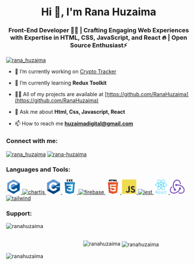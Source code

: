 <h1 align="center">Hi 👋, I'm Rana Huzaima</h1>
<h3 align="center">Front-End Developer 👨‍💻 | Crafting Engaging Web Experiences with Expertise in HTML, CSS, JavaScript, and React 🔥 | Open Source Enthusiast⚡</h3>

<p align="left"> <a href="https://twitter.com/rana_huzaima" target="blank"><img src="https://img.shields.io/twitter/follow/rana_huzaima?logo=twitter&style=for-the-badge" alt="rana_huzaima" /></a> </p>

- 🔭 I’m currently working on [Crypto Tracker](https://github.com/RanaHuzaima/Crypto-Tracker)

- 🌱 I’m currently learning **Redux Toolkit**

- 👨‍💻 All of my projects are available at [https://github.com/RanaHuzaima](https://github.com/RanaHuzaima)

- 💬 Ask me about **Html, Css, Javascript, React**

- 📫 How to reach me **huzaimadigital@gmail.com**

<h3 align="left">Connect with me:</h3>
<p align="left">
<a href="https://twitter.com/rana_huzaima" target="blank"><img align="center" src="https://raw.githubusercontent.com/rahuldkjain/github-profile-readme-generator/master/src/images/icons/Social/twitter.svg" alt="rana_huzaima" height="30" width="40" /></a>
<a href="https://linkedin.com/in/rana-huzaima" target="blank"><img align="center" src="https://raw.githubusercontent.com/rahuldkjain/github-profile-readme-generator/master/src/images/icons/Social/linked-in-alt.svg" alt="rana-huzaima" height="30" width="40" /></a>
</p>

<h3 align="left">Languages and Tools:</h3>
<p align="left"> <a href="https://www.cprogramming.com/" target="_blank" rel="noreferrer"> <img src="https://raw.githubusercontent.com/devicons/devicon/master/icons/c/c-original.svg" alt="c" width="40" height="40"/> </a> <a href="https://www.chartjs.org" target="_blank" rel="noreferrer"> <img src="https://www.chartjs.org/media/logo-title.svg" alt="chartjs" width="40" height="40"/> </a> <a href="https://www.w3schools.com/cpp/" target="_blank" rel="noreferrer"> <img src="https://raw.githubusercontent.com/devicons/devicon/master/icons/cplusplus/cplusplus-original.svg" alt="cplusplus" width="40" height="40"/> </a> <a href="https://www.w3schools.com/css/" target="_blank" rel="noreferrer"> <img src="https://raw.githubusercontent.com/devicons/devicon/master/icons/css3/css3-original-wordmark.svg" alt="css3" width="40" height="40"/> </a> <a href="https://firebase.google.com/" target="_blank" rel="noreferrer"> <img src="https://www.vectorlogo.zone/logos/firebase/firebase-icon.svg" alt="firebase" width="40" height="40"/> </a> <a href="https://www.w3.org/html/" target="_blank" rel="noreferrer"> <img src="https://raw.githubusercontent.com/devicons/devicon/master/icons/html5/html5-original-wordmark.svg" alt="html5" width="40" height="40"/> </a> <a href="https://developer.mozilla.org/en-US/docs/Web/JavaScript" target="_blank" rel="noreferrer"> <img src="https://raw.githubusercontent.com/devicons/devicon/master/icons/javascript/javascript-original.svg" alt="javascript" width="40" height="40"/> </a> <a href="https://jestjs.io" target="_blank" rel="noreferrer"> <img src="https://www.vectorlogo.zone/logos/jestjsio/jestjsio-icon.svg" alt="jest" width="40" height="40"/> </a> <a href="https://reactjs.org/" target="_blank" rel="noreferrer"> <img src="https://raw.githubusercontent.com/devicons/devicon/master/icons/react/react-original-wordmark.svg" alt="react" width="40" height="40"/> </a> <a href="https://redux.js.org" target="_blank" rel="noreferrer"> <img src="https://raw.githubusercontent.com/devicons/devicon/master/icons/redux/redux-original.svg" alt="redux" width="40" height="40"/> </a> <a href="https://tailwindcss.com/" target="_blank" rel="noreferrer"> <img src="https://www.vectorlogo.zone/logos/tailwindcss/tailwindcss-icon.svg" alt="tailwind" width="40" height="40"/> </a> </p>

<h3 align="left">Support:</h3>
<p><a href="https://www.buymeacoffee.com/ranahuzaima"> <img align="left" src="https://cdn.buymeacoffee.com/buttons/v2/default-yellow.png" height="50" width="210" alt="ranahuzaima" /></a></p><br><br>

<p><img align="left" src="https://github-readme-stats.vercel.app/api/top-langs?username=ranahuzaima&show_icons=true&locale=en&layout=compact" alt="ranahuzaima" /></p>

<p>&nbsp;<img align="center" src="https://github-readme-stats.vercel.app/api?username=ranahuzaima&show_icons=true&locale=en" alt="ranahuzaima" /></p>

<p><img align="center" src="https://github-readme-streak-stats.herokuapp.com/?user=ranahuzaima&" alt="ranahuzaima" /></p>
